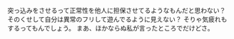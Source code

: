 突っ込みをさせるって正常性を他人に担保させてるようなもんだと思わない？
そのくせして自分は異常のフリして遊んでるように見えない？
そりゃ気疲れもするってもんでしょう。
まあ、ほかならぬ私が言ったところでだけどさ。